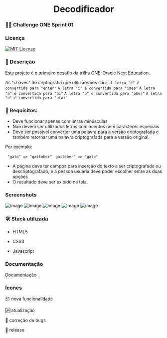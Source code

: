 <h1 align="center"> Decodificador </h1>

###  🧗🏽 Challenge ONE Sprint 01  


### Licença

[![MIT License](https://img.shields.io/badge/License-MIT-green.svg)](https://choosealicense.com/licenses/mit/)



### 📝 Descrição 

Este projeto é o primeiro desafio da trilha ONE-Oracle Next Education.

As "chaves" de criptografia que utilizaremos são:
`` A letra "e" é convertida para "enter"`` 
``A letra "i" é convertida para "imes"``
``A letra "a" é convertida para "ai"``
``A letra "o" é convertida para "ober"``
``A letra "u" é convertida para "ufat"``

### 🧵 Requisitos:
- Deve funcionar apenas com letras minúsculas
- Não devem ser utilizados letras com acentos nem caracteres especiais
- Deve ser possível converter uma palavra para a versão criptografada e também retornar uma palavra criptografada para a versão original.

Por exemplo:

`` "gato" => "gaitober"`` 
 `` gaitober" => "gato"`` 

- A página deve ter campos para inserção do texto a ser criptografado ou descriptografado, e a pessoa usuária deve poder escolher entre as duas opções
- O resultado deve ser exibido na tela.

### Screenshots

![image](https://user-images.githubusercontent.com/85380530/209748137-a9566b6d-7be1-4ed4-98ec-7864619bebce.png)
![image](https://user-images.githubusercontent.com/85380530/209749167-405416cf-8f76-46b3-999c-21d38a838a4c.png)
![image](https://user-images.githubusercontent.com/85380530/210188837-59124d73-163f-4613-a6da-78af11448a57.png)
![image](https://user-images.githubusercontent.com/85380530/210188858-1cfd7771-ffa5-4851-a464-84c4099f50f2.png)
![image](https://user-images.githubusercontent.com/85380530/210188867-907d1530-6727-4a33-8e2b-253750f83728.png)








### :hammer_and_wrench:	 Stack utilizada

* HTML5 

* CSS3

* Javascript

### Documentação

[Documentação](https://www.w3schools.com/)

### Ícones 

:package: nova funcionalidade 

:up: atualização 

:bug: correção de bugs

:checkered_flag: release 
